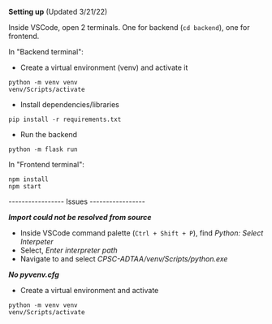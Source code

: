 
**Setting up** (Updated 3/21/22)

Inside VSCode, open 2 terminals. One for backend (```cd backend```), one for frontend.

In "Backend terminal":
- Create a virtual environment (venv) and activate it
```
python -m venv venv
venv/Scripts/activate
```
- Install dependencies/libraries
```
pip install -r requirements.txt
```

- Run the backend
```
python -m flask run
```

In "Frontend terminal":
```
npm install
npm start
```

----------------- Issues -----------------

***Import could not be resolved from source***
- Inside VSCode command palette (```Ctrl + Shift + P```), find *Python: Select Interpeter*
- Select, *Enter interpreter path*
- Navigate to and select *CPSC-ADTAA/venv/Scripts/python.exe*


***No pyvenv.cfg***
- Create a virtual environment and activate
``` 
python -m venv venv
venv/Scripts/activate
```

